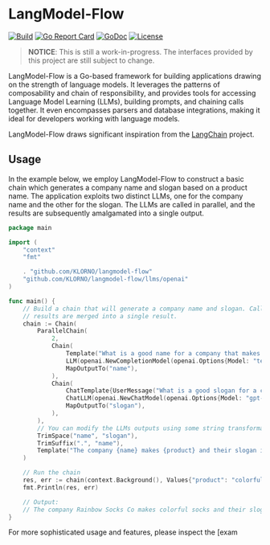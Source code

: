 # LangModel-Flow

[![Build](https://img.shields.io/github/actions/workflow/status/KLORNO/langmodel-flow/go.yml?branch=main&logo=github)](https://github.com/KLORNO/langmodel-flow/actions)
[![Go Report Card](https://goreportcard.com/badge/github.com/KLORNO/langmodel-flow)](https://goreportcard.com/report/github.com/KLORNO/langmodel-flow)
[![GoDoc](https://pkg.go.dev/badge/github.com/KLORNO/langmodel-flow)](https://pkg.go.dev/github.com/KLORNO/langmodel-flow)
[![License](https://img.shields.io/github/license/KLORNO/langmodel-flow)](/LICENSE)

> **NOTICE**: This is still a work-in-progress. The interfaces provided by this project are still subject to change.

LangModel-Flow is a Go-based framework for building applications drawing on the strength of language models. It leverages the patterns of composability and chain of responsibility, and provides tools for accessing Language Model Learning (LLMs), building prompts, and chaining calls together. It even encompasses parsers and database integrations, making it ideal for developers working with language models.

LangModel-Flow draws significant inspiration from the [LangChain](https://docs.langchain.com/docs) project.

## Usage

In the example below, we employ LangModel-Flow to construct a basic chain which generates a company name and slogan based on a product name. The application exploits two distinct LLMs, one for the company name and the other for the slogan. The LLMs are called in parallel, and the results are subsequently amalgamated into a single output.

```go
package main

import (
    "context"
    "fmt"

    . "github.com/KLORNO/langmodel-flow"
    "github.com/KLORNO/langmodel-flow/llms/openai"
)

func main() {
    // Build a chain that will generate a company name and slogan. Calls to the OpenAI API are made in parallel, and the 
    // results are merged into a single result.
    chain := Chain(
        ParallelChain(
            2,
            Chain(
                Template("What is a good name for a company that makes {product}?"),
                LLM(openai.NewCompletionModel(openai.Options{Model: "text-davinci-003", Temperature: 1})),
                MapOutputTo("name"),
            ),
            Chain(
                ChatTemplate{UserMessage("What is a good slogan for a company that makes {product}?")},
                ChatLLM(openai.NewChatModel(openai.Options{Model: "gpt-3.5-turbo", Temperature: 1})),
                MapOutputTo("slogan"),
            ),
        ),
        // You can modify the LLMs outputs using some string transformation handlers
        TrimSpace("name", "slogan"),
        TrimSuffix(".", "name"),
        Template("The company {name} makes {product} and their slogan is {slogan}."),
    )

    // Run the chain
    res, err := chain(context.Background(), Values{"product": "colorful sockets"})
    fmt.Println(res, err)

    // Output:
    // The company Rainbow Socks Co makes colorful socks and their slogan is "Life is too short for boring socks – let us add some color to your steps!". <nil>
}

```

For more sophisticated usage and features, please inspect the [exam
